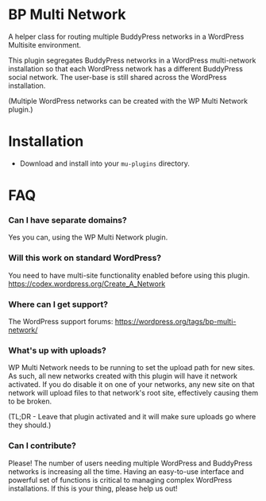 # BP Multi Network

A helper class for routing multiple BuddyPress networks in a WordPress Multisite environment.

This plugin segregates BuddyPress networks in a WordPress multi-network installation so that each WordPress network has a different BuddyPress social network. The user-base is still shared across the WordPress installation.

(Multiple WordPress networks can be created with the WP Multi Network plugin.)

# Installation

* Download and install into your `mu-plugins` directory.

# FAQ

### Can I have separate domains?

Yes you can, using the WP Multi Network plugin.

### Will this work on standard WordPress?

You need to have multi-site functionality enabled before using this plugin. https://codex.wordpress.org/Create_A_Network

### Where can I get support?

The WordPress support forums: https://wordpress.org/tags/bp-multi-network/

### What's up with uploads?

WP Multi Network needs to be running to set the upload path for new sites. As such, all new networks created with this plugin will have it network activated. If you do disable it on one of your networks, any new site on that network will upload files to that network's root site, effectively causing them to be broken.

(TL;DR - Leave that plugin activated and it will make sure uploads go where they should.)

### Can I contribute?

Please! The number of users needing multiple WordPress and BuddyPress networks is increasing all the time. Having an easy-to-use interface and powerful set of functions is critical to managing complex WordPress installations. If this is your thing, please help us out!
